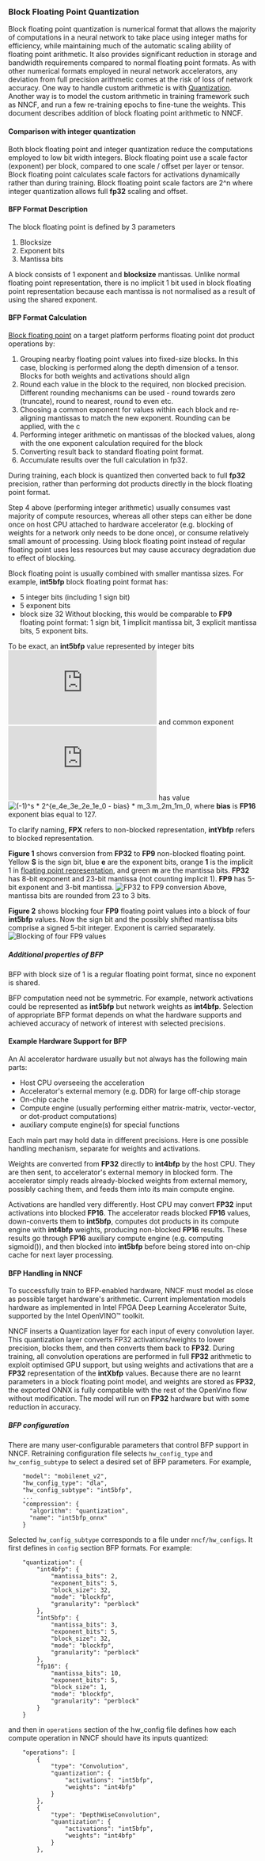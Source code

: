 
### Block Floating Point Quantization
Block floating point quantization is numerical format that allows the majority of computations in a neural network to take place using integer maths for efficiency, while maintaining much of the automatic scaling ability of floating point arithmetic. It also provides significant reduction in storage and bandwidth requirements compared to normal floating point formats. As with other numerical formats employed in neural network accelerators, any deviation from full precision arithmetic comes at the risk of loss of network accuracy. One way to handle custom arithmetic is with [Quantization](Quantization.md). Another way is to model the custom arithmetic in training framework such as NNCF, and run a few re-training epochs to fine-tune the weights. This document describes addition of block floating point arithmetic to NNCF.

#### Comparison with integer quantization
Both block floating point and integer quantization reduce the computations employed to low bit width integers.
Block floating point use a scale factor (exponent) per block, compared to one scale / offset per layer or tensor.
Block floating point calculates scale factors for activations dynamically rather than during training.
Block floating point scale factors are 2^n where integer quantization allows full **fp32** scaling and offset. 

#### BFP Format Description
The block floating point is defined by 3 parameters
1. Blocksize
1. Exponent bits
1. Mantissa bits

A block consists of 1 exponent and **blocksize** mantissas. Unlike normal floating point representation, there is no implicit 1 bit  used in block floating point representation because each mantissa is not normalised as a result of using the shared exponent.

#### BFP Format Calculation
[Block floating point](https://en.wikipedia.org/wiki/Block_floating_point) on a target platform performs floating point dot product operations by:
1. Grouping nearby floating point values into fixed-size blocks. In this case, blocking is performed along the depth dimension of a tensor. Blocks for both weights and activations should align
1. Round each value in the block to the required, non blocked precision. Different rounding mechanisms can be used - round towards zero (truncate), round to nearest, round to even etc.
1. Choosing a common exponent for values within each block and re-aligning mantissas to match the new exponent. Rounding can be applied, with the c
1. Performing integer arithmetic on mantissas of the blocked values, along with the one exponent calculation required for the block
1. Converting result back to standard floating point format.
1. Accumulate results over the full calculation in fp32.

During training, each block is quantized then converted back to full **fp32** precision, rather than performing dot products directly in the block floating point format.

Step 4 above (performing integer arithmetic) usually consumes vast majority of compute resources, whereas all other steps can either be done once on host CPU attached to hardware accelerator (e.g. blocking of weights for a network only needs to be done once), or consume relatively small amount of processing. Using block floating point instead of regular floating point uses less resources but may cause accuracy degradation due to effect of blocking.

Block floating point is usually combined with smaller mantissa sizes. For example, **int5bfp** block floating point format has:
- 5 integer bits (including 1 sign bit)
- 5 exponent bits
- block size 32
Without blocking, this would be comparable to **FP9** floating point format: 1 sign bit, 1 implicit mantissa bit, 3 explicit mantissa bits, 5 exponent bits. 

To be exact, an **int5bfp** value represented by integer bits ![sm_3m_2m_1m_0](https://latex.codecogs.com/svg.latex?sm_3m_2m_1m_0) and common exponent ![e_4e_3e_2e_1e_0](https://latex.codecogs.com/svg.latex?e_4e_3e_2e_1e_0) has value ![(-1)^s * 2^{e_4e_3e_2e_1e_0 - bias} * m_3.m_2m_1m_0](https://latex.codecogs.com/svg.latex?(-1)^s%20*%202^{e_4e_3e_2e_1e_0%20-%20bias}%20*%20m_3.m_2m_1m_0), where __bias__ is **FP16** exponent bias equal to 127.

To clarify naming, **FPX** refers to non-blocked representation, **intYbfp** refers to blocked representation.

**Figure 1** shows conversion from **FP32** to **FP9** non-blocked floating point. Yellow __S__ is the sign bit, blue __e__ are the exponent bits, orange __1__ is the implicit 1 in [floating point representation](https://en.wikipedia.org/wiki/Single-precision_floating-point_format), and green __m__ are the mantissa bits. **FP32** has 8-bit exponent and 23-bit mantissa (not counting implicit 1). **FP9** has 5-bit exponent and 3-bit mantissa.
![FP32 to FP9 conversion](../pics/bfp_figure1.png)
Above, mantissa bits are rounded from 23 to 3 bits. 

**Figure 2** shows blocking four **FP9** floating point values into a block of four **int5bfp** values. Now the sign bit and the possibly shifted mantissa bits comprise a signed 5-bit integer. Exponent is carried separately.
![Blocking of four FP9 values](../pics/bfp_figure2.png)

##### Additional properties of BFP
BFP with block size of 1 is a regular floating point format, since no exponent is shared.

BFP computation need not be symmetric. For example, network activations could be represented as **int5bfp** but network weights as **int4bfp**. Selection of appropriate BFP format depends on what the hardware supports and achieved accuracy of network of interest with selected precisions.

#### Example Hardware Support for BFP
An AI accelerator hardware usually but not always has the following main parts:
- Host CPU overseeing the acceleration
- Accelerator's external memory (e.g. DDR) for large off-chip storage
- On-chip cache
- Compute engine (usually performing either matrix-matrix, vector-vector, or dot-product computations)
- auxiliary compute engine(s) for special functions

Each main part may hold data in different precisions. Here is one possible handling mechanism, separate for weights and activations. 

Weights are converted from **FP32** directly to **int4bfp** by the host CPU. They are then sent, to accelerator's external memory in blocked form. The accelerator simply reads already-blocked weights from external memory, possibly caching them, and feeds them into its main compute engine.

Activations are handled very differently. Host CPU may convert **FP32** input activations into blocked **FP16**. The accelerator reads blocked **FP16** values, down-converts them to **int5bfp**, computes dot products in its compute engine with **int4bfp** weights, producing non-blocked **FP16** results. These results go through **FP16** auxiliary compute engine (e.g. computing sigmoid()), and then blocked into **int5bfp** before being stored into on-chip cache for next layer processing.


#### BFP Handling in NNCF
To successfully train to BFP-enabled hardware, NNCF must model as close as possible target hardware's arithmetic. Current implementation models hardware as implemented in Intel FPGA Deep Learning Accelerator Suite, supported by the Intel OpenVINO™ toolkit. 

NNCF inserts a Quantization layer for each input of every convolution layer. This quantization layer converts FP32 activations/weights to lower precision, blocks them, and then converts them back to **FP32**. During training, all convolution operations are performed in full **FP32** arithmetic to exploit optimised GPU support, but using weights and activations that are a **FP32** representation of the **intXbfp** values. Because there are no learnt parameters in a block floating point model, and weights are stored as **FP32**, the exported ONNX is fully compatible with the rest of the OpenVino flow without modification. The model will run on **FP32** hardware but with some reduction in accuracy.

##### BFP configuration
There are many user-configurable parameters that control BFP support in NNCF. Retraining configuration file selects `hw_config_type` and `hw_config_subtype` to select a desired set of BFP parameters. For example,

```
    "model": "mobilenet_v2",
    "hw_config_type": "dla",
    "hw_config_subtype": "int5bfp",
    ...
    "compression": {
      "algorithm": "quantization",
      "name": "int5bfp_onnx"
    }
```

Selected `hw_config_subtype` corresponds to a file under `nncf/hw_configs`. It first defines in `config` section BFP formats. For example: 

```
    "quantization": {
        "int4bfp": {
            "mantissa_bits": 2,
            "exponent_bits": 5,
            "block_size": 32,
            "mode": "blockfp",
            "granularity": "perblock"
        },
        "int5bfp": {
            "mantissa_bits": 3,
            "exponent_bits": 5,
            "block_size": 32,
            "mode": "blockfp",
            "granularity": "perblock"
        },
        "fp16": {
            "mantissa_bits": 10,
            "exponent_bits": 5,
            "block_size": 1,
            "mode": "blockfp",
            "granularity": "perblock"
        }
    }
```

and then in `operations` section of the hw_config file defines how each compute operation in NNCF should have its inputs quantized:

```
    "operations": [
        {
            "type": "Convolution",
            "quantization": {
                "activations": "int5bfp",
                "weights": "int4bfp"
            }
        },
        {
            "type": "DepthWiseConvolution",
            "quantization": {
                "activations": "int5bfp",
                "weights": "int4bfp"
            }
        },
```
